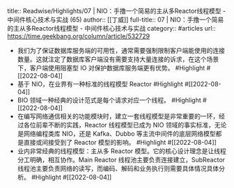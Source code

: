 title:: Readwise/Highlights/07 | NIO：手撸一个简易的主从多Reactor线程模型 - 中间件核心技术与实战 (65)
author:: [[丁威]]
full-title:: 07 | NIO：手撸一个简易的主从多Reactor线程模型 - 中间件核心技术与实战
category:: #articles
url:: https://time.geekbang.org/column/article/532729

- 我们为了保证数据库服务端的可用性，通常需要强制限制客户端能使用的连接数量。这就注定了数据库客户端没有需要支持大量连接的诉求，在这个场景下，客户端使用阻塞型 IO 对保护数据库服务端更有优势。 #Highlight #[[2022-08-04]]
- 基于 NIO，在业界有一种标准的线程模型 Reactor #Highlight #[[2022-08-04]]
- BIO 领域一种经典的设计范式是每个请求对应一个线程。 #Highlight #[[2022-08-04]]
- 在编写网络通信相关的功能模块时，建立一套线程模型是非常重要的一环，经过各位前辈不断的实践，Reactor 线程模型已成为 NIO 领域的事实标准，无论是网络编程类库 NIO，还是 Kafka、Dubbo 等主流中间件的底层网络模型都是直接或间接受到了 Reactor 模型的影响。 #Highlight #[[2022-08-04]]
- 业内非常经典的线程模型：主从多 Reactor 模型。它的核心设计理念是让线程分工明确，相互协作。Main Reactor 线程池主要负责连接建立，SubReactor 线程池主要负责网络的读写，而编码、解码和业务执行则需要具体情况具体分析。 #Highlight #[[2022-08-04]]